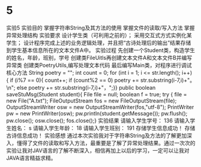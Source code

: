 # 5
实验5
实验目的
掌握字符串String及其方法的使用
掌握文件的读取/写入方法
掌握异常处理结构
实验要求
设计学生类（可利用之前的）；
采用交互式方式实例化某学生；
设计程序完成上述的业务逻辑处理，并且把“古诗处理后的输出”结果存储到学生基本信息所在的文本文件A中。
实验过程
先创建一个Student类，构造学生的姓名，年龄，班别，学号 
创建类FileUitls再创建文本文件A和文本文件B并编写异常类
创建类PoetryUtils,编写处理文本代码 
最后编写Main类，对程序进行调试
核心方法
        String poetry = "";
        int count = 0;
        for (int i = 1; i <= str.length(); i++) {
            if (i%7 == 0){
                count++;
                if (count%2 == 0)
                    poetry += str.substring(i-7,i)+"。\n";
                else
                    poetry += str.substring(i-7,i)+"，";}}
                    public boolean saveStuMsg(Student student){
        File file = null;
        boolean f = true;
        try {
            file = new File("A.txt");
            FileOutputStream fos = new FileOutputStream(file);
            OutputStreamWriter osw = new OutputStreamWriter(fos,"utf-8");
            PrintWriter pw = new PrintWriter(osw);
            pw.println(student.getMessage());
            pw.flush();
            pw.close();
            osw.close();
            fos.close();}
实验结果
请输入学生学号：
136
请输入学生姓名：
s
请输入学生年龄：
18
请输入学生班别：
191
存储学生信息成功！
存储古诗信息成功！
实验感想
通过本次实验我对于字符串String及方法的了解更加深入，懂得了文件的读取和写入方法，最重要是了解了异常处理结果。通过一次次的实验让我对JAV语言的了解不断深入，相信再加上以后的学习，一定可以让我对JAVA语言精益求精。
